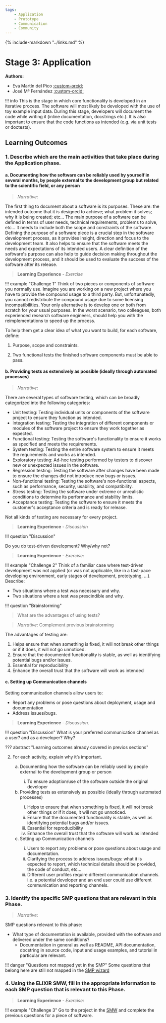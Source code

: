 ```yaml
---
tags:
    - Application
    - Prototype
    - Communication
    - Community
---
```


{% include-markdown "../links.md" %}

# Stage 3: Application 

**Authors:**

- Eva Martín del Pico [:custom-orcid:](https://orcid.org/0000-0001-8324-2897)
- José Mª Fernández [:custom-orcid:](https://orcid.org/0000-0002-4806-5140)


!!! info 
  This is the stage in which core functionality is developed in an iterative process. The software will most likely be developed with the use of toy example input data. During this stage, developers will document the code while writing it (inline documentation, docstrings etc.). It is also important to ensure that the code functions as intended (e.g. via unit tests or doctests). 
 
## Learning Outcomes

### 1. Describe which are the main activities that take place during the Application phase. 

#### a. Documenting how the software can be reliably used by yourself in several months, by people external to the development group but related to the scientific field, or any person 

> *Narrative*: 

The first thing to document about a software is its purposes. These are: the intended outcome that it is designed to achieve; what problem it solves; why it is being created; etc... The main purpose of a software can be defined in terms of user needs, technical requirements, problems to solve, etc... It needs to include both the scope and constraints of the software. 
Defining the purpose of a software piece is a crucial step in the software development process, as it provides insight, direction and focus to the development team. It also helps to ensure that the software meets the needs and expectations of its intended users. A clear definition of the software's purpose can also help to guide decision making throughout the development process, and it should be used to evaluate the success of the software after its release.

> **Learning Experience** - *Exercise* 

!!! example "Challenge 1"
  Think of two pieces or components of software you normally use. 
  Imagine you are working on a new project where you have to provide the compound usage to a third party. But, unfortunatedly, you cannot redistribute the compound usage due to some licensing incompatibilities. Your only alternative is to develop one or both from scratch for your usual purposes. In the worst scenario, two colleagues, both experienced research software engineers, should help you with the reimplementations to speed up the process.
  
  To help them get a clear idea of what you want to build, for each software, define: 

 1. Purpose, scope and constraints. 
 
 2. Two functional tests the finished software components must be able to pass.

#### b. Providing tests as extensively as possible (ideally through automated processes)

> *Narrative*: 

There are several types of software testing, which can be broadly categorized into the following categories:
- Unit testing: Testing individual units or components of the software project to ensure they function as intended.
- Integration testing: Testing the integration of different components or modules of the software project to ensure they work together as expected.
- Functional testing: Testing the software's functionality to ensure it works as specified and meets the requirements.
- System testing: Testing the entire software system to ensure it meets the requirements and works as intended. 
- Exploratory testing: Ad-hoc testing performed by testers to discover new or unexpected issues in the software.
- Regression testing: Testing the software after changes have been made to ensure the changes did not introduce new bugs or issues.
- Non-functional testing: Testing the software's non-functional aspects, such as performance, security, usability, and compatibility.
- Stress testing: Testing the software under extreme or unrealistic conditions to determine its performance and stability limits.
- Acceptance testing: Testing the software to ensure it meets the customer's acceptance criteria and is ready for release.

Not all kinds of testing are necessary for every project.

>**Learning Experience** - *Discussion* 

!!! question "Discussion"

  Do you do test-driven development? Why/why not? 

>**Learning Experience** - *Exercise*: 

!!! example "Challenge 2"
  Think of a familiar case where test-driven development was not applied (or was not applicable, like in a fast-pace developing environment, early stages of development, prototyping, ...). Describe:

  - Two situations where a test was necessary and why.
  - Two situations where a test was prescindible and why.

!!! question "Brainstorming"
> What are the advantages of using tests?

> *Narrative*: 
> Complement previous brainstorming 

The advantages of testing are: 

  1. Helps ensure that when something is fixed, it will not break other things or if it does, it will not go unnoticed. 
  2. Ensure that the documented functionality is stable, as well as identifying potential bugs and/or issues.
  3. Essential for reproducibility
  4. Enhance the overall trust that the software will work as intended


#### c. Setting up Communication channels  

Setting communication channels allow users to: 

- Report any problems or pose questions about deployment, usage and documentation 
- Address issues/bugs.


> **Learning Experience** - *Discussion*. 

!!! question "Discussion"
  What is your preferred communication channel as a user? and as a developer? Why? 


??? abstract "Learning outcomes already covered in previos sections"

2. For each activity, explain why it’s important. 

   <ol type="a">
    <li>Documenting how the software can be reliably used by people external to the development group or person</li>
    <ol type="i">
        <li>To ensure adoption/use of the software outside the original developer</li>
    </ol>
    <li>Providing tests as extensively as possible (ideally through automated processes) </li>
    <ol type="i">
        <li>Helps to ensure that when something is fixed, it will not break other things or if it does, it will not go unnoticed.</li>
        <li>Ensure that the documented functionality is stable, as well as identifying potential bugs and/or issues.</li>
        <li>Essential for reproducibility</li>
        <li>Enhance the overall trust that the software will work as intended </li>
    </ol>
    <li>Setting up Communication channels</li>
    <ol type="i">
        <li>Users to report any problems or pose questions about usage and documentation.</li>
        <li>Clarifying the process to address issues/bugs: what it is expected to report, which technical details should be provided, the code of conduct, etc...</li>
        <li>Different user profiles require different communication channels. i.e. a potential developer and an end user could use different communication and reporting channels.</li>
    </ol>
  </ol>
  

### 3. Identify the specific SMP questions that are relevant in this Phase. 


> *Narrative*: 
> 
SMP questions relevant to this phase: 

- What type of documentation is available, provided with the software and delivered under the same conditions? 
  - Documentation in general as well as README, API documentation, docstring in source code, input and usage examples, and tutorial in particular are relevant. 

!!! danger "Questions not mapped yet in the SMP"
  Some questions that belong here are still not mapped in the [SMP wizard](https://smw.ds-wizard.org/km-editor/editor/f311aeda-cff2-4155-b2f8-1208876d39ec/question-tags)

### 4. Using the ELIXIR SMW, fill in the appropriate information to each SMP question that is relevant to this Phase. 

> **Learning Experience** - *Exercise*: 

!!! example "Challenge 3"
  Go to the project in the [SMW](https://smw.ds-wizard.org/) and complete the previous questions for a piece of software.

